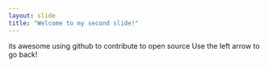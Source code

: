 ```yaml
---
layout: slide
title: "Welcome to my second slide!"
---
```

its awesome using github to contribute to open source
Use the left arrow to go back!
